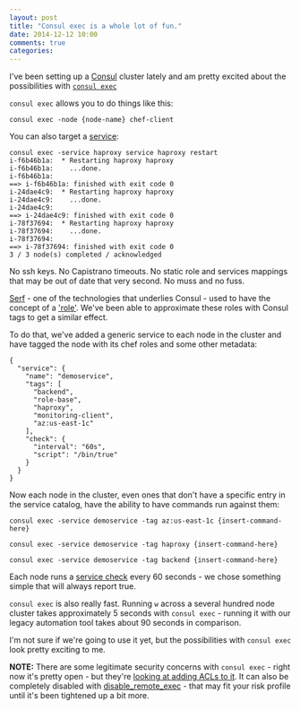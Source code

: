```yaml
---
layout: post
title: "Consul exec is a whole lot of fun."
date: 2014-12-12 10:00
comments: true
categories:
---
```


I've been setting up a [Consul](https://www.consul.io/) cluster lately and am pretty excited about the possibilities with [`consul exec`](https://www.consul.io/docs/commands/exec.html)

`consul exec` allows you to do things like this:

`consul exec -node {node-name} chef-client`

You can also target a [service](https://www.consul.io/docs/agent/services.html):

```
consul exec -service haproxy service haproxy restart
i-f6b46b1a:  * Restarting haproxy haproxy
i-f6b46b1a:    ...done.
i-f6b46b1a:
==> i-f6b46b1a: finished with exit code 0
i-24dae4c9:  * Restarting haproxy haproxy
i-24dae4c9:    ...done.
i-24dae4c9:
==> i-24dae4c9: finished with exit code 0
i-78f37694:  * Restarting haproxy haproxy
i-78f37694:    ...done.
i-78f37694:
==> i-78f37694: finished with exit code 0
3 / 3 node(s) completed / acknowledged
```

No ssh keys. No Capistrano timeouts. No static role and services mappings that may be out of date that very second. No muss and no fuss.

[Serf](https://www.serfdom.io/) - one of the technologies that underlies Consul - used to have the concept of a ['role'](https://www.serfdom.io/docs/agent/options.html#_role). We've been able to approximate these roles with Consul tags to get a similar effect.

To do that, we've added a generic service to each node in the cluster and have tagged the node with its chef roles and some other metadata:

```
{
  "service": {
    "name": "demoservice",
    "tags": [
      "backend",
      "role-base",
      "haproxy",
      "monitoring-client",
      "az:us-east-1c"
    ],
    "check": {
      "interval": "60s",
      "script": "/bin/true"
    }
  }
}
```

Now each node in the cluster, even ones that don't have a specific entry in the service catalog, have the ability to have commands run against them:

`consul exec -service demoservice -tag az:us-east-1c {insert-command-here}`

`consul exec -service demoservice -tag haproxy {insert-command-here}`

`consul exec -service demoservice -tag backend {insert-command-here}`

Each node runs a [service check](https://www.consul.io/docs/agent/checks.html) every 60 seconds - we chose something simple that will always report true.

`consul exec` is also really fast. Running `w` across a several hundred node cluster takes approximately 5 seconds with `consul exec` - running it with our legacy automation tool takes about 90 seconds in comparison.

I'm not sure if we're going to use it yet, but the possibilities with `consul exec` look pretty exciting to me.

**NOTE:** There are some legitimate security concerns with `consul exec` - right now it's pretty open - but they're [looking at adding ACLs to it](https://github.com/hashicorp/consul/issues/532). It can also be completely disabled with [disable\_remote\_exec](https://www.consul.io/docs/agent/options.html#disable_remote_exec) - that may fit your risk profile until it's been tightened up a bit more.
